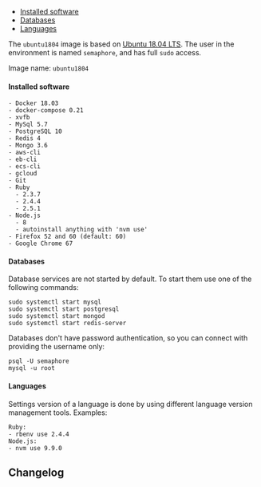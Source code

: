 - [Installed software](#installed-software)
- [Databases](#databases)
- [Languages](#languages)

The `ubuntu1804` image is based on [Ubuntu 18.04 LTS][1]. The user in the environment is named `semaphore`, and
has full `sudo` access.

Image name: `ubuntu1804`

#### Installed software

    - Docker 18.03
    - docker-compose 0.21
    - xvfb
    - MySql 5.7
    - PostgreSQL 10
    - Redis 4
    - Mongo 3.6
    - aws-cli
    - eb-cli
    - ecs-cli
    - gcloud
    - Git
    - Ruby
      - 2.3.7
      - 2.4.4
      - 2.5.1
    - Node.js
      - 8
      - autoinstall anything with 'nvm use'
    - Firefox 52 and 60 (default: 60)
    - Google Chrome 67

#### Databases

Database services are not started by default. To start them use one of
the following commands:

    sudo systemctl start mysql
    sudo systemctl start postgresql
    sudo systemctl start mongod
    sudo systemctl start redis-server

Databases don\'t have password authentication, so you can connect with
providing the username only:

    psql -U semaphore
    mysql -u root

#### Languages

Settings version of a language is done by using different language
version management tools. Examples:

    Ruby:
    - rbenv use 2.4.4
    Node.js:
    - nvm use 9.9.0


## Changelog


[1]: https://wiki.ubuntu.com/BionicBeaver/ReleaseNotes
